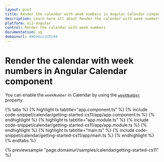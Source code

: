 ```yaml
---
layout: post
title: Render the calendar with week numbers in Angular Calendar component | Syncfusion
description: Learn here all about Render the calendar with week numbers in Syncfusion Angular Calendar component of Syncfusion Essential JS 2 and more.
platform: ej2-angular
control: Render the calendar with week numbers 
documentation: ug
domainurl: ##DomainURL##
---
```


# Render the calendar with week numbers in Angular Calendar component

You can enable the `weekNumber` in Calendar by using the [`weekNumber`](https://ej2.syncfusion.com/angular/documentation/api/calendar#weeknumber)
property.

{% tabs %}
{% highlight ts tabtitle="app.component.ts" %}
{% include code-snippet/calendar/getting-started-cs11/app/app.component.ts %}
{% endhighlight %}
{% highlight ts tabtitle="app.module.ts" %}
{% include code-snippet/calendar/getting-started-cs11/app/app.module.ts %}
{% endhighlight %}
{% highlight ts tabtitle="main.ts" %}
{% include code-snippet/calendar/getting-started-cs11/app/main.ts %}
{% endhighlight %}
{% endtabs %}
  
{% previewsample "page.domainurl/samples/calendar/getting-started-cs11" %}

